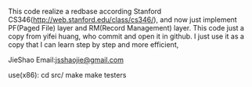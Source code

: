 This code realize a redbase according Stanford CS346(http://web.stanford.edu/class/cs346/), and now just implement PF(Paged File) layer and RM(Record Management) layer.
This code just a copy from yifei huang, who commit and open it in github. I just use it as a copy that I can learn step by step and more efficient,

JieShao Email:jsshaojie@gmail.com

use(x86):
cd src/
make
make testers